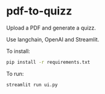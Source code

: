 # pdf-to-quizz
Upload a PDF and generate a quizz.

Use langchain, OpenAI and Streamlit.

To install:
``` sh
pip install -r requirements.txt
```


To run:
```sh
streamlit run ui.py
```
